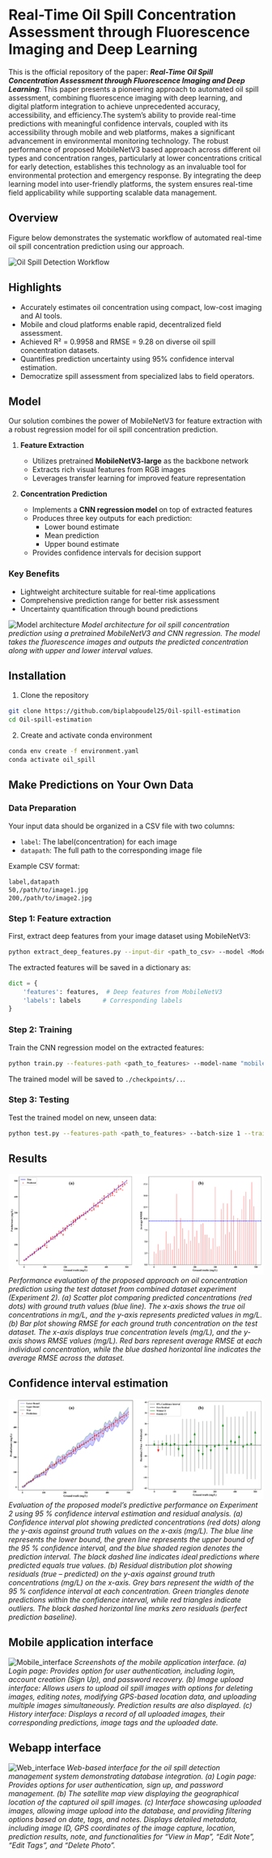 # Real-Time Oil Spill Concentration Assessment through Fluorescence Imaging and Deep Learning
This is the official repository of the paper: _**Real-Time Oil Spill Concentration Assessment through Fluorescence Imaging and Deep Learning**._ This paper presents a pioneering approach to automated oil spill assessment, combining fluorescence imaging with deep learning, and digital platform integration to achieve unprecedented accuracy, accessibility, and efficiency.The system’s ability to provide real-time predictions with meaningful confidence intervals, coupled with its accessibility through mobile and web platforms, makes a significant advancement in environmental monitoring technology. The robust performance of proposed MobileNetV3 based approach across different oil types and concentration ranges, particularly at lower concentrations critical for early detection, establishes this technology as an invaluable tool for environmental protection and emergency response. By integrating the deep learning model into user-friendly platforms, the system ensures real-time field applicability while supporting scalable data management. 

## Overview
Figure below demonstrates the systematic workflow of automated real-time oil spill concentration prediction using our approach. 

![Oil Spill Detection Workflow](images/graphical_abstract.png)

## Highlights
- Accurately estimates oil concentration using compact, low-cost imaging and AI tools.
- Mobile and cloud platforms enable rapid, decentralized field assessment.
- Achieved R² = 0.9958 and RMSE = 9.28 on diverse oil spill concentration datasets. 
- Quantifies prediction uncertainty using 95% confidence interval estimation.
- Democratize spill assessment from specialized labs to field operators.

## Model
Our solution combines the power of MobileNetV3 for feature extraction with a robust regression model for oil spill concentration prediction.

1. **Feature Extraction**
   - Utilizes pretrained **MobileNetV3-large** as the backbone network
   - Extracts rich visual features from RGB images
   - Leverages transfer learning for improved feature representation

2. **Concentration Prediction**
   - Implements a **CNN regression model** on top of extracted features
   - Produces three key outputs for each prediction:
     * Lower bound estimate
     * Mean prediction
     * Upper bound estimate
   - Provides confidence intervals for decision support

### Key Benefits
- Lightweight architecture suitable for real-time applications
- Comprehensive prediction range for better risk assessment
- Uncertainty quantification through bound predictions

![Model architecture](images/model.png)
*Model architecture for oil spill concentration prediction using a pretrained MobileNetV3 and CNN regression. The model takes the fluorescence images and outputs the predicted concentration along with upper and lower interval values.*

## Installation
1. Clone the repository
```bash
git clone https://github.com/biplabpoudel25/Oil-spill-estimation
cd Oil-spill-estimation
```
2. Create and activate conda environment
```bash
conda env create -f environment.yaml
conda activate oil_spill
```

## Make Predictions on Your Own Data
### Data Preparation
Your input data should be organized in a CSV file with two columns:
- `label`: The label(concentration) for each image
- `datapath`: The full path to the corresponding image file

Example CSV format:
```csv
label,datapath
50,/path/to/image1.jpg
200,/path/to/image2.jpg
```

### Step 1: Feature extraction
First, extract deep features from your image dataset using MobileNetV3:
```bash
python extract_deep_features.py --input-dir <path_to_csv> --model <Model Name> --save-name <feature_save_name> --batch_size 1
```

The extracted features will be saved in a dictionary as:
```python
dict = {
    'features': features,  # Deep features from MobileNetV3
    'labels': labels      # Corresponding labels
}
```

### Step 2: Training
Train the CNN regression model on the extracted features:
```bash
python train.py --features-path <path_to_features> --model-name "mobilenetv3" --batch-size 64 --num-epochs 1000 --log-dir <logfile-name> --ckpt-name <checkpoint>
```

The trained model will be saved to ```./checkpoints/..```. 

### Step 3: Testing
Test the trained model on new, unseen data:
```bash
python test.py --features-path <path_to_features> --batch-size 1 --trained-ckpt <trained_checkpoint> --log-dir <logfile-name>
```


## Results
![Result_1](images/exp_2_images.png)
*Performance evaluation of the proposed approach on oil concentration prediction using the test dataset from combined dataset experiment (Experiment 2). (a) Scatter plot comparing predicted concentrations (red dots) with ground truth values (blue line). The x-axis shows the true oil concentrations in mg/L, and the y-axis represents predicted values in mg/L. (b) Bar plot showing RMSE for each ground truth concentration on the test dataset. The x-axis displays true concentration levels (mg/L), and the y-axis shows RMSE values (mg/L). Red bars represent average RMSE at each individual concentration, while the blue dashed horizontal line indicates the average RMSE across the dataset.*


## Confidence interval estimation
![Confidence_interval](images/confidence_interval_plot.png)
*Evaluation of the proposed model’s predictive performance on Experiment 2 using 95 % confidence interval estimation and residual analysis. (a) Confidence interval plot showing predicted concentrations (red dots) along the y-axis against ground truth values on the x-axis (mg/L). The blue line represents the lower bound, the green line represents the upper bound of the 95 % confidence interval, and the blue shaded region denotes the prediction interval. The black dashed line indicates ideal predictions where predicted equals true values. (b) Residual distribution plot showing residuals (true – predicted) on the y-axis against ground truth concentrations (mg/L) on the x-axis. Grey bars represent the width of the 95 % confidence interval at each concentration. Green triangles denote predictions within the confidence interval, while red triangles indicate outliers. The black dashed horizontal line marks zero residuals (perfect prediction baseline).*


## Mobile application interface
![Mobile_interface](images/mobile_app.png)
*Screenshots of the mobile application interface. (a) Login page: Provides option for user authentication, including login, account creation (Sign Up), and password recovery. (b) Image upload interface: Allows users to upload oil spill images with options for deleting images, editing notes, modifying GPS-based location data, and uploading multiple images simultaneously. Prediction results are also displayed. (c) History interface: Displays a record of all uploaded images, their corresponding predictions, image tags and the uploaded date.*


## Webapp interface
![Web_interface](images/database.png)
*Web-based interface for the oil spill detection management system demonstrating database integration. (a) Login page: Provides options for user authentication, sign up, and password management. (b) The satellite map view displaying the geographical location of the captured oil spill images. (c) Interface showcasing uploaded images, allowing image upload into the database, and providing filtering options based on date, tags, and notes. Displays detailed metadata, including image ID, GPS coordinates of the image capture, location, prediction results, note, and functionalities for “View in Map”, “Edit Note”, “Edit Tags”, and “Delete Photo”.*







